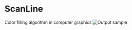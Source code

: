 # ScanLine
Color filling algorithm in computer graphics
![Output sample](https://github.com/ajasmin/camstudio-mousedown-highlight/raw/master/android_vid_test.gif)
